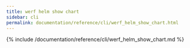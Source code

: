 ```yaml
---
title: werf helm show chart
sidebar: cli
permalink: documentation/reference/cli/werf_helm_show_chart.html
---
```


{% include /documentation/reference/cli/werf_helm_show_chart.md %}
